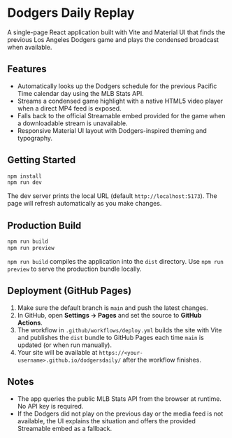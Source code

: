 # Dodgers Daily Replay

A single-page React application built with Vite and Material UI that finds the previous Los Angeles Dodgers game and plays the condensed broadcast when available.

## Features

- Automatically looks up the Dodgers schedule for the previous Pacific Time calendar day using the MLB Stats API.
- Streams a condensed game highlight with a native HTML5 video player when a direct MP4 feed is exposed.
- Falls back to the official Streamable embed provided for the game when a downloadable stream is unavailable.
- Responsive Material UI layout with Dodgers-inspired theming and typography.

## Getting Started

```bash
npm install
npm run dev
```

The dev server prints the local URL (default `http://localhost:5173`). The page will refresh automatically as you make changes.

## Production Build

```bash
npm run build
npm run preview
```

`npm run build` compiles the application into the `dist` directory. Use `npm run preview` to serve the production bundle locally.

## Deployment (GitHub Pages)

1. Make sure the default branch is `main` and push the latest changes.
2. In GitHub, open **Settings → Pages** and set the source to **GitHub Actions**.
3. The workflow in `.github/workflows/deploy.yml` builds the site with Vite and publishes the `dist` bundle to GitHub Pages each time `main` is updated (or when run manually).
4. Your site will be available at `https://<your-username>.github.io/dodgersdaily/` after the workflow finishes.

## Notes

- The app queries the public MLB Stats API from the browser at runtime. No API key is required.
- If the Dodgers did not play on the previous day or the media feed is not available, the UI explains the situation and offers the provided Streamable embed as a fallback.
